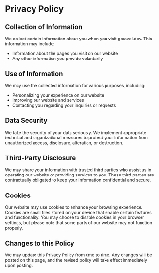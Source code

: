 # Privacy Policy

## Collection of Information

We collect certain information about you when you visit goravel.dev. This information may include:

- Information about the pages you visit on our website
- Any other information you provide voluntarily

## Use of Information

We may use the collected information for various purposes, including:

- Personalizing your experience on our website
- Improving our website and services
- Contacting you regarding your inquiries or requests

## Data Security

We take the security of your data seriously. We implement appropriate technical and organizational measures to protect
your information from unauthorized access, disclosure, alteration, or destruction.

## Third-Party Disclosure

We may share your information with trusted third parties who assist us in operating our website or providing services to
you. These third parties are contractually obligated to keep your information confidential and secure.

## Cookies

Our website may use cookies to enhance your browsing experience. Cookies are small files stored on your device that
enable certain features and functionality. You may choose to disable cookies in your browser settings, but please note
that some parts of our website may not function properly.

## Changes to this Policy

We may update this Privacy Policy from time to time. Any changes will be posted on this page, and the revised policy
will take effect immediately upon posting.

